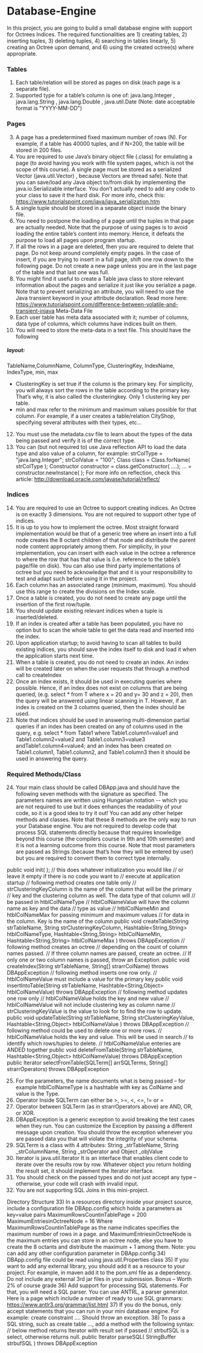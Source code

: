 # Database-Engine

In this project, you are going to build a small database engine with support for Octrees Indices.
The required functionalities are 1) creating tables, 2) inserting tuples, 3) deleting tuples, 4)
searching in tables linearly, 5) creating an Octree upon demand, and 6) using the created
octree(s) where appropriate.

### Tables
1) Each table/relation will be stored as pages on disk (each page is a separate file).
2) Supported type for a table’s column is one of: java.lang.Integer , java.lang.String ,
java.lang.Double , java.util.Date (Note: date acceptable format is "YYYY-MM-DD")
### Pages
3) A page has a predetermined fixed maximum number of rows (N). For example, if a
table has 40000 tuples, and if N=200, the table will be stored in 200 files.
4) You are required to use Java’s binary object file (.class) for emulating a page (to avoid
having you work with file system pages, which is not the scope of this course). A single
page must be stored as a serialized Vector (java.util.Vector) , because Vectors are thread
safe). Note that you can save/load any Java object to/from disk by implementing the
java.io.Serializable interface. You don’t actually need to add any code to your class to
save it the hard disk. For more info, check this:
https://www.tutorialspoint.com/java/java_serialization.htm
5) A single tuple should be stored in a separate object inside the binary file.
6) You need to postpone the loading of a page until the tuples in that page are actually
needed. Note that the purpose of using pages is to avoid loading the entire table’s content
into memory. Hence, it defeats the purpose to load all pages upon program startup.
7) If all the rows in a page are deleted, then you are required to delete that page. Do not
keep around completely empty pages. In the case of insert, if you are trying to insert in a
full page, shift one row down to the following page. Do not create a new page unless you
are in the last page of the table and that last one was full.
8) You might find it useful to create a Table java class to store relevant information about
the pages and serialize it just like you serialize a page. Note that to prevent serializing an
attribute, you will need to use the Java transient keyword in your attribute declaration.
Read more here: https://www.tutorialspoint.com/difference-between-volatile-and-transient-injava
Meta-Data File
9) Each user table has meta data associated with it; number of columns, data type of
columns, which columns have indices built on them.
10) You will need to store the meta-data in a text file. This should have the following
##### layout:
TableName,ColumnName, ColumnType, ClusteringKey, IndexName, IndexType, min, max
- ClusteringKey is set true if the column is the primary key. For simplicity, you will
always sort the rows in the table according to the primary key. That’s why, it is also
called the clusteringkey. Only 1 clustering key per table.
- min and max refer to the minimum and maximum values possible for that column.
For example, if a user creates a table/relation CityShop, specifying several attributes
with their types, etc…
12) You must use the metadata.csv file to learn about the types of the data being passed
and verify it is of the correct type.
13) You can (but not required to) use Java reflection API to load the data type and also
value of a column, for example:
strColType = "java.lang.Integer";
strColValue = "100";
Class class = Class.forName( strColType );
Constructor constructor = class.getConstructor( ….);
… = constructor.newInstance( );
For more info on reflection, check this article:
http://download.oracle.com/javase/tutorial/reflect/
### Indices
14) You are required to use an Octree to support creating indices. An Octree is on exactly
3 dimensions. You are not required to support other type of indices.
15) It is up to you how to implement the octree. Most straight forward implementation
would be that of a generic tree where an insert into a full node creates the 8 octant
children of that node and distribute the parent node content appropriately among them.
For simplicity, in your implementation, you can insert with each value in the octree a
reference to where the row that has that value is (i.e. reference to the table’s page/file on
disk). You can also use third party implementations of octree but you need to
acknowledge that and it is your responsibility to test and adapt such before using it in the
project.
16) Each column has an associated range (minimum, maximum). You should use this
range to create the divisions on the Index scale.
17) Once a table is created, you do not need to create any page until the insertion of the
first row/tuple.
18) You should update existing relevant indices when a tuple is inserted/deleted.
19) If an index is created after a table has been populated, you have no option but to scan
the whole table to get the data read and inserted into the index.
20) Upon application startup; to avoid having to scan all tables to build existing indices,
you should save the index itself to disk and load it when the application starts next time.
21) When a table is created, you do not need to create an index. An index will be created
later on when the user requests that through a method call to createIndex
22) Once an index exists, it should be used in executing queries where possible. Hence, if
an index does not exist on columns that are being queried, (e.g. select * from T
where x = 20 and y= 30 and z = 20), then the query will be answered using linear
scanning in T. However, if an index is created on the 3 columns queried, then the index
should be used.
23) Note that indices should be used in answering multi-dimension partial queries if an
index has been created on any of columns used in the query, e.g.
select * from Table1 where Table1.column1=value1 and
Table1.column2=value2 and Table1.column3=value3 andTable1.column4=value4;
and an index has been created on Table1.column1, Table1.column2, and Table1.column3
then it should be used in answering the query.
### Required Methods/Class
24) Your main class should be called DBApp.java and should have the following seven
methods with the signature as specified. The parameters names are written using
Hungarian notation -- which you are not required to use but it does enhances the
readability of your code, so it is a good idea to try it out! You can add any other helper
methods and classes. Note that these 8 methods are the only way to run your Database
engine. You are not required to develop code that process SQL statements directly
because that requires knowledge beyond this course (the compilers course in 9th and 10th
semester) and it is not a learning outcome from this course. Note that most parameters are
passed as Strings (because that’s how they will be entered by user) but you are required
to convert them to correct type internally.




public void init( ); // this does whatever initialization you would like
// or leave it empty if there is no code you want to
// execute at application startup
// following method creates one table only
// strClusteringKeyColumn is the name of the column that will be the primary
// key and the clustering column as well. The data type of that column will
// be passed in htblColNameType
// htblColNameValue will have the column name as key and the data
// type as value
// htblColNameMin and htblColNameMax for passing minimum and maximum values
// for data in the column. Key is the name of the column
public void createTable(String strTableName,
String strClusteringKeyColumn,
Hashtable<String,String> htblColNameType,
Hashtable<String,String> htblColNameMin,
Hashtable<String,String> htblColNameMax )
throws DBAppException
// following method creates an octree
// depending on the count of column names passed.
// If three column names are passed, create an octree.
// If only one or two column names is passed, throw an Exception.
public void createIndex(String strTableName,
String[] strarrColName) throws DBAppException
// following method inserts one row only.
// htblColNameValue must include a value for the primary key
public void insertIntoTable(String strTableName,
Hashtable<String,Object> htblColNameValue)
throws DBAppException
// following method updates one row only
// htblColNameValue holds the key and new value
// htblColNameValue will not include clustering key as column name
// strClusteringKeyValue is the value to look for to find the row to update.
public void updateTable(String strTableName,
String strClusteringKeyValue,
Hashtable<String,Object> htblColNameValue )
throws DBAppException
// following method could be used to delete one or more rows.
// htblColNameValue holds the key and value. This will be used in search
// to identify which rows/tuples to delete.
// htblColNameValue enteries are ANDED together
public void deleteFromTable(String strTableName,
Hashtable<String,Object> htblColNameValue)
throws DBAppException
public Iterator selectFromTable(SQLTerm[] arrSQLTerms,
String[] strarrOperators)
throws DBAppException





25) For the parameters, the name documents what is being passed – for example
htblColNameType is a hashtable with key as ColName and value is the Type.
26) Operator Inside SQLTerm can either be >, >=, <, <=, != or =
27) Operator between SQLTerm (as in strarrOperators above) are AND, OR, or XOR.
28) DBAppException is a generic exception to avoid breaking the test cases when they
run. You can customize the Exception by passing a different message upon creation. You
should throw the exception whenever you are passed data you that will violate the
integrity of your schema.
29) SQLTerm is a class with 4 attributes: String _strTableName, String _strColumnName,
String _strOperator and Object _objValue
30) Iterator is java.util.Iterator It is an interface that enables client code to iterate over the
results row by row. Whatever object you return holding the result set, it should
implement the Iterator interface.
31) You should check on the passed types and do not just accept any type – otherwise,
your code will crash with invalid input.
32) You are not supporting SQL Joins in this mini-project.

Directory Structure
33) In a resources directory inside your project source, include a configuration file
DBApp.config which holds a parameters as key=value pairs
MaximumRowsCountinTablePage = 200
MaximumEntriesinOctreeNode = 16
Where
MaximumRowsCountinTablePage as the name
indicates specifies the maximum number of
rows in a page.
and
MaximumEntriesinOctreeNode is the maximum
entries you can store in an octree node, else
you have to create the 8 octants and distribute
the maximum + 1 among them.
Note: you can add any other configuration parameter in
DBApp.config
34) DBApp.config file could be read using java.util.Properties class
35) If you want to add any external library, you should add it as a resource to your
project. For example, in maven add it to the pom.xml file as a dependency. Do not
include any external 3rd jar files in your submission.
Bonus – Worth 2% of course grade
36) Add support for processing SQL statements. For that, you will need a SQL parser.
You can use ANTRL, a parser generator. Here is a page which include a number of ready
to use SQL grammars: https://www.antlr3.org/grammar/list.html
37) If you do the bonus, only accept statements that you can run in your mini database
engine. For example: create constraint …. Should throw an exception.
38) To pass a SQL string, such as create table …, add a method with the following
syntax:
// below method returns Iterator with result set if passed
// strbufSQL is a select, otherwise returns null.
public Iterator parseSQL( StringBuffer strbufSQL ) throws
DBAppException
